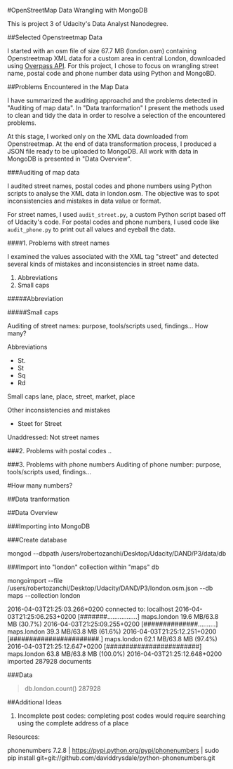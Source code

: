 #OpenStreetMap Data Wrangling with MongoDB

This is project 3 of Udacity's Data Analyst Nanodegree.

##Selected Openstreetmap Data

I started with an osm file of size 67.7 MB (london.osm) containing Openstreetmap XML data for a custom area in central London, downloaded using [Overpass API](http://overpass-api.de/query_form.html). For this project, I chose to focus on wrangling street name, postal code and phone number data using Python and MongoBD.

##Problems Encountered in the Map Data

I have summarized the auditing approachd and the problems detected in "Auditing of map data". In "Data tranformation" I present the methods used to clean and tidy the data in order to resolve a selection of the encountered problems.

At this stage, I worked only on the XML data downloaded from Openstreetmap. At the end of data transformation process, I produced a JSON file ready to be uploaded to MongoDB. All work with data in MongoDB is presented in "Data Overview".

###Auditing of map data

I audited street names, postal codes and phone numbers using Python scripts to analyse the XML data in london.osm. The objective was to spot inconsistencies and mistakes in data value or format.

For street names, I used ```audit_street.py```, a custom Python script based off of Udacity's code. For postal codes and phone numbers, I used code like ```audit_phone.py``` to print out all values and eyeball the data.

####1. Problems with street names

I examined the values associated with the XML tag "street" and detected several kinds of mistakes and inconsistencies in street name data. 

1. Abbreviations
2. Small caps

#####Abbreviation

#####Small caps

Auditing of street names: purpose, tools/scripts used, findings...
How many?

Abbreviations
- St.
- St
- Sq
- Rd

Small caps
lane, place, street, market, place

Other inconsistencies and mistakes
- Steet for Street

Unaddressed: Not street names

###2. Problems with postal codes
..

###3. Problems with phone numbers
Auditing of phone number: purpose, tools/scripts used, findings...

#How many numbers?

##Data tranformation


##Data Overview

###Importing into MongoDB

###Create database

mongod --dbpath /users/robertozanchi/Desktop/Udacity/DAND/P3/data/db


###Import into "london" collection within "maps" db

mongoimport --file /users/robertozanchi/Desktop/Udacity/DAND/P3/london.osm.json --db maps --collection london


2016-04-03T21:25:03.266+0200	connected to: localhost
2016-04-03T21:25:06.253+0200	[#######.................] maps.london	19.6 MB/63.8 MB (30.7%)
2016-04-03T21:25:09.255+0200	[##############..........] maps.london	39.3 MB/63.8 MB (61.6%)
2016-04-03T21:25:12.251+0200	[#######################.] maps.london	62.1 MB/63.8 MB (97.4%)
2016-04-03T21:25:12.647+0200	[########################] maps.london	63.8 MB/63.8 MB (100.0%)
2016-04-03T21:25:12.648+0200	imported 287928 documents


###Data

> db.london.count()
287928


##Additional Ideas

1. Incomplete post codes: completing post codes would require searching using the complete address of a place

Resources:

phonenumbers 7.2.8 | https://pypi.python.org/pypi/phonenumbers | 
sudo pip install git+git://github.com/daviddrysdale/python-phonenumbers.git